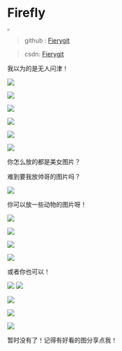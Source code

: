 



#  Firefly

 <img src="https://raw.githubusercontent.com/Fierygit/picbed/master/20200225125705.png" style="zoom: 33%;" />                                                                											

> github : [Fierygit](https://www.github.com/fierygit)  

> csdn: 	[Fierygit](https://blog.csdn.net/fierygit)





我以为的是无人问津！









![](https://raw.githubusercontent.com/Fierygit/picbed/master/chuyin.jpg)

![](https://raw.githubusercontent.com/Fierygit/picbed/master/v2.jpg)

![](https://raw.githubusercontent.com/Fierygit/picbed/master/v2-756da0b96cc30d28d8e899f6ed11bc1d_hd.jpg)

![](https://raw.githubusercontent.com/Fierygit/picbed/master/v2-24bdad21c203082c1b73cac0db442ba9_hd.jpg)

![](https://raw.githubusercontent.com/Fierygit/picbed/master/v23.jpg)

![](https://raw.githubusercontent.com/Fierygit/picbed/master/v2-08a3ecdf7ee9207be31b6d4f1c38d5bd.jpg)

你怎么放的都是美女图片？

难到要我放帅哥的图片吗？

![](https://raw.githubusercontent.com/Fierygit/picbed/master/v2-6ce55516635ef8e42f53d7c82b540b28.jpg)

你可以放一些动物的图片呀！

![](https://raw.githubusercontent.com/Fierygit/picbed/master/v2-b7f3a1193695f1017289ec1e5bd54dab.jpg)

![](https://raw.githubusercontent.com/Fierygit/picbed/master/v2-97aec558603b5e6a0dd53b04b65937df.jpg)

![](https://raw.githubusercontent.com/Fierygit/picbed/master/v2-0438ac71d5574f7beb92d65ab93450ec.jpg)

![](https://raw.githubusercontent.com/Fierygit/picbed/master/v2-4c8912549e961bbc2603ca8c359f3d25.jpg)

或者你也可以！

![](https://raw.githubusercontent.com/Fierygit/picbed/master/v2-304fc19a29d3771ba929b011172eeb26.jpg)
![](https://raw.githubusercontent.com/Fierygit/picbed/master/v2-28286267d9105da4d3bf887be7c85440.jpg)

![](https://raw.githubusercontent.com/Fierygit/picbed/master/v2-fb3465c711bfbb849ffddcd971267e1f.jpg)

![](https://raw.githubusercontent.com/Fierygit/picbed/master/v2-da5c2ac00aa10234ec12eb0422c5dd48.jpg)

![](https://raw.githubusercontent.com/Fierygit/picbed/master/v2-ad960529f9f34a125ae6fca24d3bbc45.jpg)



暂时没有了！记得有好看的图分享点我！

